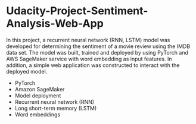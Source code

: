 # Udacity-Project-Sentiment-Analysis-Web-App
In this project, a recurrent neural network (RNN, LSTM) model was developed for determining the sentiment of a movie review using the IMDB data set. The model was built, trained and deployed by using PyTorch and AWS SageMaker service with word embedding as input features. In addition, a simple web application was constructed to interact with the deployed model.

* PyTorch
* Amazon SageMaker
* Model deployment
* Recurrent neural network (RNN)
* Long short-term memory (LSTM)
* Word embeddings
